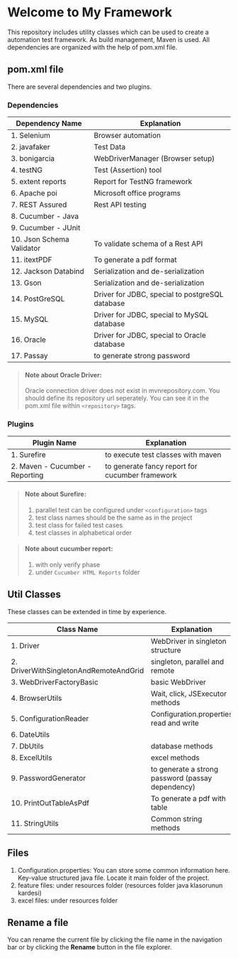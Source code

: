 # Welcome to My Framework

This repository includes utility classes which can be used to create a automation test framework. As build management, Maven is used. All dependencies are organized with the help of pom.xml file. 

## pom.xml file

There are several dependencies and two plugins. 

### Dependencies

| Dependency Name | Explanation |
|--|--|
| 1. Selenium | Browser automation  |
| 2. javafaker | Test Data |
| 3. bonigarcia | WebDriverManager (Browser setup) |
| 4. testNG | Test (Assertion) tool |
| 5. extent reports | Report for TestNG framework |
| 6. Apache poi | Microsoft office programs |
| 7. REST Assured | Rest API testing |
| 8. Cucumber - Java |  |
| 9. Cucumber - JUnit |  |
| 10. Json Schema Validator | To validate schema of a Rest API |
| 11. itextPDF | To generate a pdf format |
| 12. Jackson Databind| Serialization and de-serialization |
| 13. Gson | Serialization and de-serialization |
| 14. PostGreSQL| Driver for JDBC, special to postgreSQL database |
| 15. MySQL| Driver for JDBC, special to MySQL database |
| 16. Oracle| Driver for JDBC, special to Oracle database |
| 17. Passay| to generate strong password |

> #### Note about Oracle Driver:  
> Oracle connection driver does not exist in mvnrepository.com. You should define its repository url seperately. You can see it in the pom.xml file within `<repository>` tags.


### Plugins

| Plugin Name | Explanation |
|--|--|
| 1. Surefire | to execute test classes with maven  |
| 2. Maven - Cucumber - Reporting| to generate fancy report for cucumber framework |

> #### Note about Surefire:  
> 1.  parallel test can be configured under `<configuration>` tags
> 2. test class names should be the same as in the project
> 3. test class for failed test cases
> 4. test classes in alphabetical order

> #### Note about cucumber report:  
> 1.  with only verify phase
> 2. under  `Cucumber HTML Reports` folder

## Util Classes

These classes can be extended in time by experience.

| Class Name | Explanation |
|--|--|
| 1. Driver	| WebDriver in singleton structure  |
| 2. DriverWithSingletonAndRemoteAndGrid| singleton, parallel and remote|
| 3. WebDriverFactoryBasic| basic WebDriver |
| 4. BrowserUtils| Wait, click, JSExecutor methods|
| 5. ConfigurationReader | Configuration.properties read and write |
| 6. DateUtils |  |
| 7. DbUtils | database methods |
| 8. ExcelUtils | excel methods |
| 9. PasswordGenerator | to generate a strong password (passay dependency) |
| 10. PrintOutTableAsPdf | To generate a pdf with table |
| 11. StringUtils| Common string methods |

## Files

1. Configuration.properties: You can store some common information here. Key-value structured java file. Locate it main folder of the project. 
2. feature files: under resources folder (resources folder java klasorunun kardesi)
3. excel files: under resources folder 

## Rename a file

You can rename the current file by clicking the file name in the navigation bar or by clicking the **Rename** button in the file explorer.

